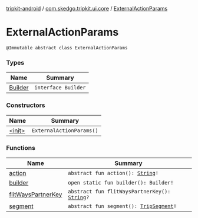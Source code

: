 [tripkit-android](../../index.md) / [com.skedgo.tripkit.ui.core](../index.md) / [ExternalActionParams](./index.md)

# ExternalActionParams

`@Immutable abstract class ExternalActionParams`

### Types

| Name | Summary |
|---|---|
| [Builder](-builder/index.md) | `interface Builder` |

### Constructors

| Name | Summary |
|---|---|
| [&lt;init&gt;](-init-.md) | `ExternalActionParams()` |

### Functions

| Name | Summary |
|---|---|
| [action](action.md) | `abstract fun action(): `[`String`](https://kotlinlang.org/api/latest/jvm/stdlib/kotlin/-string/index.html)`!` |
| [builder](builder.md) | `open static fun builder(): Builder!` |
| [flitWaysPartnerKey](flit-ways-partner-key.md) | `abstract fun flitWaysPartnerKey(): `[`String`](https://kotlinlang.org/api/latest/jvm/stdlib/kotlin/-string/index.html)`?` |
| [segment](segment.md) | `abstract fun segment(): `[`TripSegment`](../../skedgo.tripkit.routing/-trip-segment/index.md)`!` |
